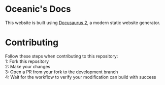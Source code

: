 # Oceanic's Docs
This website is built using [Docusaurus 2](https://docusaurus.io/), a modern static website generator.  

# Contributing
Follow these steps when contributing to this repository:  
1: Fork this repository  
2: Make your changes  
3: Open a PR from your fork to the development branch  
4: Wait for the workflow to verify your modification can build with success  